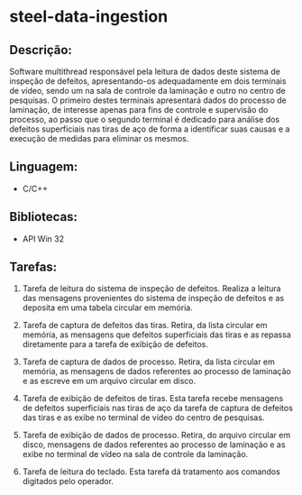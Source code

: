 # steel-data-ingestion

## Descrição:

Software multithread responsável pela leitura de dados deste sistema de inspeção de defeitos, apresentando-os adequadamente em dois terminais de vídeo, sendo um na sala de controle da laminação e outro no centro de pesquisas. O primeiro destes terminais apresentará dados do processo de laminação, de interesse apenas para fins de controle e supervisão do processo, ao passo que o segundo terminal é dedicado para análise dos defeitos superficiais nas tiras de aço de forma a identificar suas causas e a execução de medidas para eliminar  os mesmos.

## Linguagem:
* C/C++

## Bibliotecas:
* API Win 32

## Tarefas:
1. Tarefa de leitura do sistema de inspeção de defeitos. Realiza a leitura das mensagens provenientes do
sistema de inspeção de defeitos e as deposita em uma tabela circular em memória.

2. Tarefa de captura de defeitos das tiras. Retira, da lista circular em memória, as mensagens que defeitos
superficiais das tiras e as repassa diretamente para a tarefa de exibição de defeitos.

3. Tarefa de captura de dados de processo. Retira, da lista circular em memória, as mensagens de dados
referentes ao processo de laminação e as escreve em um arquivo circular em disco.

4. Tarefa de exibição de defeitos de tiras. Esta tarefa recebe mensagens de defeitos superficiais nas tiras de
aço da tarefa de captura de defeitos das tiras e as exibe no terminal de vídeo do centro de pesquisas.

5. Tarefa de exibição de dados de processo. Retira, do arquivo circular em disco, mensagens de dados
referentes ao processo de laminação e as exibe no terminal de vídeo na sala de controle da laminação.

6. Tarefa de leitura do teclado. Esta tarefa dá tratamento aos comandos digitados pelo operador. 
 
